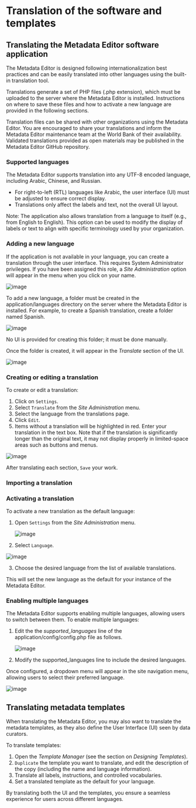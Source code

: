 # Translation of the software and templates

## Translating the Metadata Editor software application

The Metadata Editor is designed following internationalization best practices and can be easily translated into other languages using the built-in translation tool.

Translations generate a set of PHP files (.php extension), which must be uploaded to the server where the Metadata Editor is installed. Instructions on where to save these files and how to activate a new language are provided in the following sections.

Translation files can be shared with other organizations using the Metadata Editor. You are encouraged to share your translations and inform the Metadata Editor maintenance team at the World Bank of their availability. Validated translations provided as open materials may be published in the Metadata Editor GitHub repository.


### Supported languages

The Metadata Editor supports translation into any UTF-8 encoded language, including Arabic, Chinese, and Russian.

- For right-to-left (RTL) languages like Arabic, the user interface (UI) must be adjusted to ensure correct display.
- Translations only affect the labels and text, not the overall UI layout.

Note: The application also allows translation from a language to itself (e.g., from English to English). This option can be used to modify the display of labels or text to align with specific terminology used by your organization.


### Adding a new language

If the application is not available in your language, you can create a translation through the user interface. This requires System Administrator privileges. If you have been assigned this role, a *Site Administration* option will appear in the menu when you click on your name.

![image](img/ME_UG_v1-0-0_translation_site_administration_menu.png)

To add a new language, a folder must be created in the application/languages directory on the server where the Metadata Editor is installed. For example, to create a Spanish translation, create a folder named Spanish.

![image](img/ME_UG_v1-0-0_translation_create_folder.png)

No UI is provided for creating this folder; it must be done manually.

Once the folder is created, it will appear in the *Translate* section of the UI.

![image](img/ME_UG_v1-0-0_translation_list_languages_with_spanish.png)


### Creating or editing a translation

To create or edit a translation:
1. Click on `Settings`.
2. Select `Translate` from the *Site Administration* menu.
3. Select the language from the translations page.
4. Click `Edit`.
5. Items without a translation will be highlighted in red. Enter your translation in the text box. Note that if the translation is significantly longer than the original text, it may not display properly in limited-space areas such as buttons and menus.
   
  ![image](img/ME_UG_v1-0-0_translation_spanish_translate_red_fields.png)

After translating each section, `Save` your work.


### Importing a translation



### Activating a translation

To activate a new translation as the default language:

1. Open `Settings` from the *Site Administration* menu.

   ![image](img/ME_UG_v1-0-0_translation_site_administration_settings_menu_item.png)

2. Select `Language`.

  ![image](img/ME_UG_v1-0-0_translation_site_administration_settings_language_selection.png)

3. Choose the desired language from the list of available translations.

This will set the new language as the default for your instance of the Metadata Editor.


### Enabling multiple languages

The Metadata Editor supports enabling multiple languages, allowing users to switch between them. To enable multiple languages:

1. Edit the the *supported_languages* line of the application/config/config.php file as follows. 

   ![image](img/ME_UG_v1-0-0_translation_site_translation_multiple_language_setting.png)

3. Modify the supported_languages line to include the desired languages.

Once configured, a dropdown menu will appear in the site navigation menu, allowing users to select their preferred language.

![image](img/ME_UG_v1-0-0_translation_site_translation_language_selection_for_user.png)


## Translating metadata templates

When translating the Metadata Editor, you may also want to translate the metadata templates, as they also define the User Interface (UI) seen by data curators.

To translate templates:

1. Open the *Template Manager* (see the section on *Designing Templates*).
2. `Duplicate` the template you want to translate, and edit the description of the copy (including the name and language information).
3. Translate all labels, instructions, and controlled vocabularies.
4. Set a translated template as the default for your language.

By translating both the UI and the templates, you ensure a seamless experience for users across different languages.

